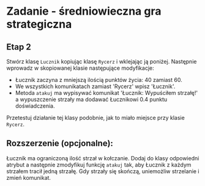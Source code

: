 # Zadanie - średniowieczna gra strategiczna

## Etap 2
Stwórz klasę `Lucznik` kopiując klasę `Rycerz` i wklejając ją poniżej. Następnie wprowadz w skopiowanej klasie następujące modyfikacje:
- Łucznik zaczyna z mniejszą ilością punktów życia: 40 zamiast 60.
- We wszystkich komunikatach zamiast 'Rycerz' wpisz 'Łucznik'.
- Metoda `atakuj` ma wypisywać komunikat 'Łucznik: Wypuściłem strzałę!' a wypuszczenie strzały ma dodawać Łucznikowi 0.4 punktu doświadczenia.

Przetestuj działanie tej klasy podobnie, jak to miało miejsce przy klasie `Rycerz`.

## Rozszerzenie (opcjonalne):
Łucznik ma ograniczoną ilość strzał w kołczanie. Dodaj do klasy odpowiedni atrybut a następnie zmodyfikuj funkcję `atakuj` tak, aby Łucznik z każdym strzałem tracił jedną strzałę. Gdy strzały się skończą, uniemożliw strzelanie i zmień komunikat.